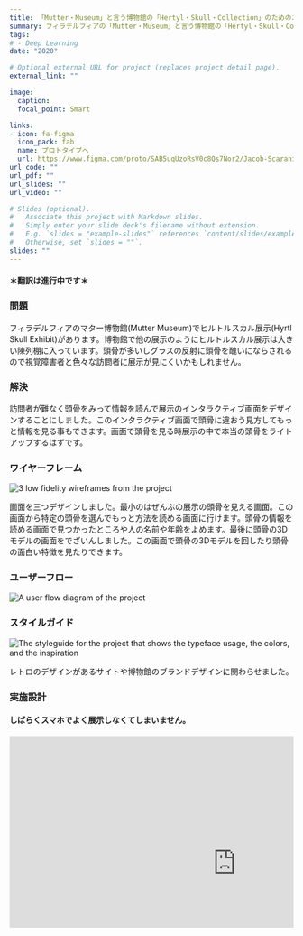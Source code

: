 ```yaml
---
title: 「Mutter・Museum」と言う博物館の「Hertyl・Skull・Collection」のためのユーザーインターフェース
summary: フィラデルフィアの「Mutter・Museum」と言う博物館の「Hertyl・Skull・Collection」のためのユーザーインターフェースの原型。
tags:
# - Deep Learning
date: "2020"

# Optional external URL for project (replaces project detail page).
external_link: ""

image:
  caption: 
  focal_point: Smart

links:
- icon: fa-figma
  icon_pack: fab
  name: プロトタイプへ
  url: https://www.figma.com/proto/SAB5uqUzoRsV0c8Qs7Nor2/Jacob-Scarani-Museum-Interactive-Exhibit?page-id=212%3A990&node-id=270%3A54&viewport=637%2C487%2C0.22918730974197388&scaling=contain
url_code: ""
url_pdf: ""
url_slides: ""
url_video: ""

# Slides (optional).
#   Associate this project with Markdown slides.
#   Simply enter your slide deck's filename without extension.
#   E.g. `slides = "example-slides"` references `content/slides/example-slides.md`.
#   Otherwise, set `slides = ""`.
slides: ""
---
```


<h4>＊翻訳は進行中です＊<h4>

<!-- <h3>背景</h3>

For this project, I set out to design an interactive UI for an existing museum exhibit. Living in the Philadelphia area, I am lucky to have access to a plethora of museums. However, I set my sights on one particular museum; The Mutter Museum of The College of Physicians of Philadelphia. I wanted to work on an exhibit that was unique, and where else to find unique museum exhibits in Philadelphia other than the Mutter Museum? However, due to the graphic nature of the museum, my choices were rather limited. I chose to create an interactive screen for the Hyrtl Skull Collection. The Hyrtl Skull Collection is a collection of 139 skulls acquired from a Viennese anatomist Joseph Hyrtl (1810-1894) in 1874. Hyrtl's goal with the collection was to show how varied cranial autonomy was in Caucasians in Europe and debunk teh claims of phrenologists that cranial feature were an indicator of the level of ones intelligence. -->

<h3>問題</h3>

フィラデルフィアのマター博物館(Mutter Museum)でヒルトルスカル展示(Hyrtl Skull Exhibit)があります。博物館で他の展示のようにヒルトルスカル展示は大きい陳列棚に入っています。頭骨が多いしグラスの反射に頭骨を醜いにならされるので視覚障害者と色々な訪問者に展示が見にくいかもしれません。
<!-- The Hyrtl Skull Collection, among the Museums many other exhibits, is located in a large glass display case. Due to the sheer amount of skulls, and the glass, the exhibit could be hard for those with low-vision or height restrictions in viewing the skulls freely. Furthermore, visitors could easily be overwhelmed by the sheer amount of skulls and either only look at and read about a few or just briefly glance over the collection. When I visited myself, I only looked at a few skulls before moving on. -->

<h3>解決</h3>

訪問者が難なく頭骨をみって情報を読んで展示のインタラクティブ画面をデザインすることにしました。このインタラクティブ画面で頭骨に違おう見方してもっと情報を見る事もできます。画面で頭骨を見る時展示の中で本当の頭骨をライトアップするはずです。

<!-- I sought out to design an interactive display that would allow visitors to rad about each and every skull in a much less overwhelming manner while also giving them the ability to see the skull in angles not possible from the display case. It would also provide more information about the cranial features of the skull and light up the skull in the display case so as not to take away from the physical exhibit. This would make it easier for visitors with limited sight and height restrictions to look at and read about the skulls, while also encouraging more exhibit engagement from all visitors. -->

<h3>ワイヤーフレーム</h3>

<img src="/portfolio/hyrtl/wireframes.png" alt="3 low fidelity wireframes from the project">

画面を三つデザインしました。最小のはぜんぶの展示の頭骨を見える画面。この画面から特定の頭骨を選んでもっと方法を読める画面に行けます。頭骨の情報を読める画面で見つかったところや人の名前や年齢をよめます。最後に頭骨の3Dモデルの画面をでざいんしました。この画面で頭骨の3Dモデルを回したり頭骨の面白い特徴を見たりできます。

<!-- I created 3 main screens. One screen where users could browse the skulls in the exhibit, A screen with information about a selected skull (with the real skull in the display case lit up), and a screen where a 3D model of the skull could be viewed and interacted with that made note of certain features of the skulls. -->

<h3>ユーザーフロー</h3>

<img src="/portfolio/hyrtl/flow.png" alt="A user flow diagram of the project">

<h3>スタイルガイド</h3>

<img src="/portfolio/hyrtl/styleguide.png" alt="The styleguide for the project that shows the typeface usage, the colors, and the inspiration">

レトロのデザインがあるサイトや博物館のブランドデザインに関わらせました。

<h3>実施設計</h3>

<h4>しばらくスマホでよく展示しなくてしまいません。</h4>

<div style="  position: relative; padding-bottom: 67.5%; height: 0; margin: 10px 0; overflow: hidden;">
  <iframe style="border: 1px solid rgba(0, 0, 0, 0.1);" width="800" height="450" src="https://www.figma.com/embed?embed_host=share&url=https%3A%2F%2Fwww.figma.com%2Fproto%2FSAB5uqUzoRsV0c8Qs7Nor2%2FJacob-Scarani-Museum-Interactive-Exhibit%3Fpage-id%3D212%253A990%26node-id%3D270%253A54%26viewport%3D637%252C487%252C0.22918730974197388%26scaling%3Dcontain" allowfullscreen></iframe>
</div>